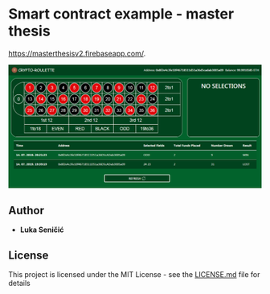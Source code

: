 # Smart contract example - master thesis

https://masterthesisv2.firebaseapp.com/.

![Crypto roulette](./images/app-screen.PNG)

## Author

* **Luka Seničić** 

## License

This project is licensed under the MIT License - see the [LICENSE.md](LICENSE.md) file for details
